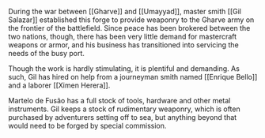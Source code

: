 During the war between [[Gharve]] and [[Umayyad]], master smith [[Gil Salazar]] established this forge to provide weaponry to the Gharve army on the frontier of the battlefield. Since peace has been brokered between the two nations, though, there has been very little demand for mastercraft weapons or armor, and his business has transitioned into servicing the needs of the busy port.

Though the work is hardly stimulating, it is plentiful and demanding. As such, Gil has hired on help from a journeyman smith named [[Enrique Bello]] and a laborer [[Ximen Herera]].

Martelo de Fusão has a full stock of tools, hardware and other metal instruments. Gil keeps a stock of rudimentary weaponry, which is often purchased by adventurers setting off to sea, but anything beyond that would need to be forged by special commission.